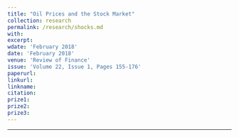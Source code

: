 ```yaml
---
title: "Oil Prices and the Stock Market"
collection: research
permalink: /research/shocks.md
with: 
excerpt: 
wdate: 'February 2018'
date: 'February 2018'
venue: 'Review of Finance'
issue: 'Volume 22, Issue 1, Pages 155-176'
paperurl:
linkurl:
linkname:
citation: 
prize1: 
prize2: 
prize3: 
---
```


---
